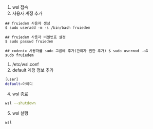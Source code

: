 1. wsl 접속
2. 사용자 계정 추가
```
## fruiedem 사용자 생성 
$ sudo useradd -m -s /bin/bash fruiedem

## fruiedem 사용자 비밀번호 설정 
$ sudo passwd fruiedem 

## codenix 사용자를 sudo 그룹에 추가(관리자 권한 추가) $ sudo usermod -aG sudo fruiedem
```
1. /etc/wsl.conf
2. default 계정 정보 추가
```sh
[user]
default=아이디
```
4. wsl 종료
```sh
wsl --shutdown
```
5. wsl 실행
```sh
wsl
```
